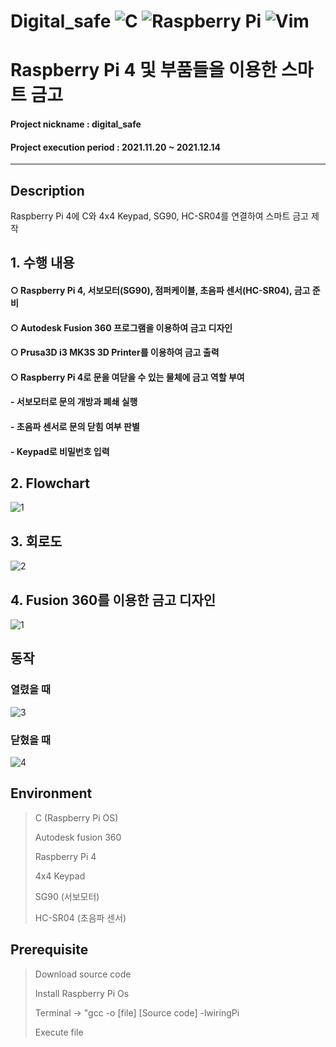 # Digital_safe 	![C](https://img.shields.io/badge/c-%2300599C.svg?style=for-the-badge&logo=c&logoColor=white)  ![Raspberry Pi](https://img.shields.io/badge/-RaspberryPi-C51A4A?style=for-the-badge&logo=Raspberry-Pi)  ![Vim](https://img.shields.io/badge/VIM-%2311AB00.svg?style=for-the-badge&logo=vim&logoColor=white)
# Raspberry Pi 4 및 부품들을 이용한 스마트 금고 

#### Project nickname : digital_safe
#### Project execution period : 2021.11.20 ~ 2021.12.14
-----------------------
## Description
Raspberry Pi 4에 C와 4x4 Keypad, SG90, HC-SR04를 연결하여 스마트 금고 제작

## 1. 수행 내용 
####  ○ Raspberry Pi 4, 서보모터(SG90), 점퍼케이블, 초음파 센서(HC-SR04), 금고 준비

####  ○ Autodesk Fusion 360 프로그램을 이용하여 금고 디자인

####  ○ Prusa3D i3 MK3S 3D Printer를 이용하여 금고 출력

####   ○ Raspberry Pi 4로 문을 여닫을 수 있는 물체에 금고 역할 부여
####     - 서보모터로 문의 개방과 폐쇄 실행
####     - 초음파 센서로 문의 닫힘 여부 판별
####     -  Keypad로 비밀번호 입력


## 2. Flowchart
![1](https://user-images.githubusercontent.com/49806698/150681130-223f7678-bad3-420a-80f2-aa87d308a640.png)


## 3. 회로도
![2](https://user-images.githubusercontent.com/49806698/150681230-70f0a63a-f61f-4829-b2b3-0aed75bfd6c5.PNG)


## 4. Fusion 360를 이용한 금고 디자인
![1](https://user-images.githubusercontent.com/49806698/150681285-390cdd14-a53e-4e5c-93a4-7d0ba155e84e.png)


## 동작
### 열렸을 때
![3](https://user-images.githubusercontent.com/49806698/150681341-f47ca24b-b1b4-4c76-acd8-89a73a037c7c.png)


### 닫혔을 때
![4](https://user-images.githubusercontent.com/49806698/150681351-03401357-b06b-4153-9cb6-e28cc035beb3.png)


## Environment

> C (Raspberry Pi OS)
> 
> Autodesk fusion 360
> 
> Raspberry Pi 4
> 
> 4x4 Keypad
> 
> SG90 (서보모터)
> 
> HC-SR04 (초음파 센서)



## Prerequisite
> Download source code
> 
> Install Raspberry Pi Os
> 
> Terminal -> "gcc -o [file] [Source code] -lwiringPi
> 
> Execute file 



